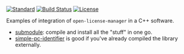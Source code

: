 
[![Standard](https://img.shields.io/badge/c%2B%2B-11-blue.svg)](https://en.wikipedia.org/wiki/C%2B%2B#Standardization)
[![Build Status](https://travis-ci.org/open-license-manager/examples.svg?branch=develop)](https://travis-ci.org/open-license-manager/examples)
[![License](https://img.shields.io/badge/License-BSD%203--Clause-blue.svg)](https://opensource.org/licenses/BSD-3-Clause)

Examples of integration of `open-license-manager` in a C++ software.

* [submodule](https://github.com/open-license-manager/examples/tree/develop/submodule): compile and install all the "stuff" in one go.
* [simple-pc-identifier](https://github.com/open-license-manager/examples/tree/develop/simple_pc_identifier) is good if you've already compiled the library externally. 